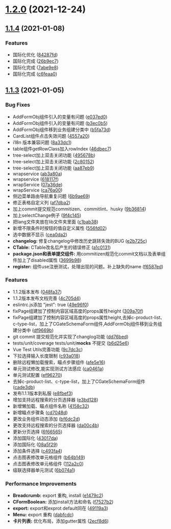 # [1.2.0](http://gitlab.skysri.com/flower/admin-toolkit/compare/final_v1.1.4...final_v1.2.0) (2021-12-24)



## [1.1.4](http://gitlab.skysri.com/flower/admin-toolkit/compare/final_v1.1.3...final_v1.1.4) (2021-01-08)


### Features

* 国际化优化 ([84287fd](http://gitlab.skysri.com/flower/admin-toolkit/commit/84287fde34a98354127ac0fa07db810916f2324b))
* 国际化完成 ([26b9ec7](http://gitlab.skysri.com/flower/admin-toolkit/commit/26b9ec780bd9f589b5d8d1757f7a1c66c9186887))
* 国际化完成 ([7abe9e8](http://gitlab.skysri.com/flower/admin-toolkit/commit/7abe9e82244ec6f08df6275dc07ae370b5932fb0))
* 国际化完成 ([c6feaa0](http://gitlab.skysri.com/flower/admin-toolkit/commit/c6feaa0ecbf6f770e6140071e8cce038c013610e))



## [1.1.3](http://gitlab.skysri.com/flower/admin-toolkit/compare/ca76a0007e52d535cc0e0a86ec0123b4e0d682b7...final_v1.1.3) (2021-01-05)


### Bug Fixes

* AddFormObj组件引入的变量有问题 ([e037ed0](http://gitlab.skysri.com/flower/admin-toolkit/commit/e037ed05b39d3ae32e88e29ad27f906907c05518))
* AddFormObj组件引入的变量有问题 ([b3ec0b5](http://gitlab.skysri.com/flower/admin-toolkit/commit/b3ec0b5b8b7bf4079a89e37b9fe816072b1180d6))
* AddFormObj组件移到业务组建分类中 ([b5fa73d](http://gitlab.skysri.com/flower/admin-toolkit/commit/b5fa73df58c7e81c9abc4b2f8803756934196397))
* CardList组件点击失效问题 ([4557a20](http://gitlab.skysri.com/flower/admin-toolkit/commit/4557a2048499cb4cefadef8b1f23bea8726a06c2))
* i18n 版本兼容问题 ([8a33dc1](http://gitlab.skysri.com/flower/admin-toolkit/commit/8a33dc17c8fa16b18c594b4a16e165cdcb7ba911))
* table组件getRowClass加入rowIndex ([46dbec7](http://gitlab.skysri.com/flower/admin-toolkit/commit/46dbec78ee82b958f043f2e92c35a29a2d505051))
* tree-select加上双击关闭功能 ([495678b](http://gitlab.skysri.com/flower/admin-toolkit/commit/495678b3d3eef327bee3b88941f4f24b9b6b4241))
* tree-select加上双击关闭功能 ([2c80152](http://gitlab.skysri.com/flower/admin-toolkit/commit/2c80152a4c50188f0c70cadc1b00cf56bba90eff))
* tree-select加上双击关闭功能 ([aa87eb9](http://gitlab.skysri.com/flower/admin-toolkit/commit/aa87eb961de8916ffe847aebb0f9d63e080faded))
* wrapservice ([ab3a80a](http://gitlab.skysri.com/flower/admin-toolkit/commit/ab3a80ab2e5fd2cb8bb45af59725b289330f3d86))
* wrapservice ([618117f](http://gitlab.skysri.com/flower/admin-toolkit/commit/618117f6fb941ebe81a53e1541dff4e159e0f550))
* wrapService ([07a36de](http://gitlab.skysri.com/flower/admin-toolkit/commit/07a36dedcce88474dba7771dbd727dab7d792123))
* wrapService ([ca76a00](http://gitlab.skysri.com/flower/admin-toolkit/commit/ca76a0007e52d535cc0e0a86ec0123b4e0d682b7))
* 侧边菜单路由导航重复问题 ([6b9ae69](http://gitlab.skysri.com/flower/admin-toolkit/commit/6b9ae698bdbcb863131a823b45a25274052b7053))
* 修正表格自定义列 ([af7dba2](http://gitlab.skysri.com/flower/admin-toolkit/commit/af7dba21950ff985349b1eac180e357090f41375))
* 加上commit提交规范commitizen、commitlint、husky ([9b36814](http://gitlab.skysri.com/flower/admin-toolkit/commit/9b36814bb0cc17116ddc0d63e0ff7396e11ea031))
* 加上selectChange例子 ([9f4c145](http://gitlab.skysri.com/flower/admin-toolkit/commit/9f4c1456965a43da55cd73f8612890ed40fc62cc))
* 把lang文件夹放在lib文件夹里面 ([c1bab38](http://gitlab.skysri.com/flower/admin-toolkit/commit/c1bab386e1e57d770444ea4a485e251ec6949e7e))
* 新增不限条件时按钮的值自定义属性 ([556fd02](http://gitlab.skysri.com/flower/admin-toolkit/commit/556fd02505792ce4c2003d06b962bf48efc9fe9a))
* 选中数据不显示 ([cea0da2](http://gitlab.skysri.com/flower/admin-toolkit/commit/cea0da206c2bb76e1561b2f056a4cdf3f6a25da3))
* **changelog:** 修复changelog中修改历史跳转失效的BUG ([e2b725c](http://gitlab.skysri.com/flower/admin-toolkit/commit/e2b725c8e754ddfe4e5bd7c3e868382108d9b6f8))
* **CTable:** CTable改名后产生的错误修正 ([a1c0131](http://gitlab.skysri.com/flower/admin-toolkit/commit/a1c0131a0a1fff963b037a359f60dd68e55ce910))
* **package.json和表单提交组件:** 用commitizen规范化commit文档以及表单组件加上了disabled属性 ([3699b98](http://gitlab.skysri.com/flower/admin-toolkit/commit/3699b98d1b9a39a6db068cf3ab7c4003bd67903c))
* **register:** 组件use注册测试，处理出现的问题。补上缺失的name ([f6587ed](http://gitlab.skysri.com/flower/admin-toolkit/commit/f6587ed34b94e0e80f39c4f8afee6cf826580d01))


### Features

* 1.1.2版本发布 ([048fa37](http://gitlab.skysri.com/flower/admin-toolkit/commit/048fa37f5fa01881e4cbef86060d7a637314fc87))
* 1.1.2版本发布文档完善 ([4c705d4](http://gitlab.skysri.com/flower/admin-toolkit/commit/4c705d421fb63c0a04f58f8448c9be663f8312f9))
* eslintrc.js添加 "jest": true ([49e96f0](http://gitlab.skysri.com/flower/admin-toolkit/commit/49e96f06ecaf7968f37ad643d05a391783e454ab))
* fixPage组建加了控制内容区域高度的props属性height ([309a70f](http://gitlab.skysri.com/flower/admin-toolkit/commit/309a70fd862b205fa8b571373d8e190bc322a26b))
* fixPage组建加了控制内容区域高度的props属性height,去掉c-product-list、c-type-list，加上了CGateSchemaForm组件,AddFormObj组件移到业务组建分类中 ([df9669b](http://gitlab.skysri.com/flower/admin-toolkit/commit/df9669b123e3d244104375eb931416c87156df27))
* git commit 提交规范化并实现了changlog功能 ([dd76bed](http://gitlab.skysri.com/flower/admin-toolkit/commit/dd76bed57923490c1ec94c1942fcba133eb28b45))
* tests/unit/coverage tests/unit/__mocks__ 不提交 ([b6d25e6](http://gitlab.skysri.com/flower/admin-toolkit/commit/b6d25e6047a689206d18af7670b91f86d934ba2c))
* Vue Test Utils完善功能 ([9c7dc3c](http://gitlab.skysri.com/flower/admin-toolkit/commit/9c7dc3c7cc61780a74f60cb76b82e1aaeb9a0509))
* 下拉选择输入长度限制 ([c93a018](http://gitlab.skysri.com/flower/admin-toolkit/commit/c93a018993db161a94bb70af54a73ce2e55f8889))
* 删除远程懒加载搜索，瞄点步骤组件 ([afe5e16](http://gitlab.skysri.com/flower/admin-toolkit/commit/afe5e16f2d2e65566ce93db273eb125f41c92468))
* 单元测试修改,能实现测试方法感应 ([ca0461a](http://gitlab.skysri.com/flower/admin-toolkit/commit/ca0461a6c9c17b84bbbbb6d01ff4d89d7eb313a9))
* 单元测试配置 ([ef96270](http://gitlab.skysri.com/flower/admin-toolkit/commit/ef96270b46426d4d45203fc23325a54b7f5ea59d))
* 去掉c-product-list、c-type-list，加上了CGateSchemaForm组件 ([cade3db](http://gitlab.skysri.com/flower/admin-toolkit/commit/cade3dbc43c5212f13596db182de80a7e993ef4e))
* 发布1.1.1版本到私服 ([e8fbef3](http://gitlab.skysri.com/flower/admin-toolkit/commit/e8fbef325f0fcb74e2f03066b50a15e99649cf09))
* 增加支持远程搜索的分页选择器 ([e3bd128](http://gitlab.skysri.com/flower/admin-toolkit/commit/e3bd1286fa81ec6a4262f186e8fbafb5c592780e))
* 新增懒加载、瞄点组件名称 ([4158c32](http://gitlab.skysri.com/flower/admin-toolkit/commit/4158c32c7976e413e27f9bbd8849311b48cfb159))
* 新增瞄点步骤条 ([cd7048d](http://gitlab.skysri.com/flower/admin-toolkit/commit/cd7048d84073c9db21f16968e133567adcc44cc0))
* 更改业务组件动态添加 ([bf6dc2d](http://gitlab.skysri.com/flower/admin-toolkit/commit/bf6dc2d12a1bd999d314035493d5e9a3fe356afc))
* 更改支持远程搜索的分页选择器 ([da00c4b](http://gitlab.skysri.com/flower/admin-toolkit/commit/da00c4b2be190cbaaab68ecb3b46736f85704aab))
* 更新分页选择 ([6f66565](http://gitlab.skysri.com/flower/admin-toolkit/commit/6f665658739566c524b2900d2ab32e034835db14))
* 添加国际化 ([43017da](http://gitlab.skysri.com/flower/admin-toolkit/commit/43017da285191607696de29afc991c75d6194e97))
* 添加国际化 ([08a5f29](http://gitlab.skysri.com/flower/admin-toolkit/commit/08a5f29ce1dcc31c32a24cd068a40bf58b507a04))
* 添加条件选择 ([c493fa4](http://gitlab.skysri.com/flower/admin-toolkit/commit/c493fa477e54c113d18f10bbfaa286bb9b1db81a))
* 点击图表修改单元格组件 ([b64b149](http://gitlab.skysri.com/flower/admin-toolkit/commit/b64b149cb06acde8c44cde9fad8312b95a6946d3))
* 点击图表修改单元格组件 ([112a2c0](http://gitlab.skysri.com/flower/admin-toolkit/commit/112a2c0dbff6e34760a1f3f992449750ad11cf1f))
* 级联选择器单元测试 ([6b074a1](http://gitlab.skysri.com/flower/admin-toolkit/commit/6b074a1e0077f5a9968a008241e1d0bc83db1b34))


### Performance Improvements

* **Breadcrumb:** export 重构, install ([e1479c2](http://gitlab.skysri.com/flower/admin-toolkit/commit/e1479c250a0eab711d6d7f1f00dcf41d5a03d559))
* **CFormBoolean:** 添加install方法和命名 ([f7527b2](http://gitlab.skysri.com/flower/admin-toolkit/commit/f7527b2b808633ff985ec1ab694761f2c9c4f9c8))
* **export:** export和exprot default同在 ([49119a3](http://gitlab.skysri.com/flower/admin-toolkit/commit/49119a37356474f4e32642d276429976ab6a6124))
* **Menu:** export 重构 ([dabfcdc](http://gitlab.skysri.com/flower/admin-toolkit/commit/dabfcdcea30ff7908222885f30f405858a16e4c5))
* **卡片列表:** 优化布局，添加gutter属性 ([2ecf8d6](http://gitlab.skysri.com/flower/admin-toolkit/commit/2ecf8d6fc8e2ef9fd4c01b981ec1a57827c1c47b))



